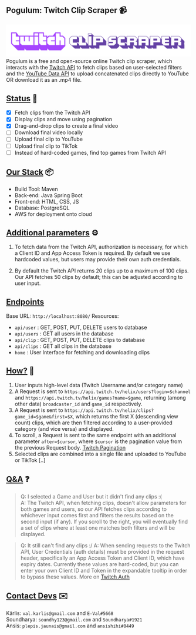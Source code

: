 Pogulum: Twitch Clip Scraper 📹
-
![tcs](assets/tcs.png)
Pogulum is a free and open-source online Twitch clip scraper, which interacts with the [Twitch API](https://dev.twitch.tv/docs/api/) to fetch clips based on user-selected filters and the [YouTube Data API](https://developers.google.com/youtube/v3) to upload concatenated clips directly to YouTube OR download it as an .mp4 file.

[Status](https://github.com/plepisnew/pogulum/wiki/Status) 📄
-
- [x] Fetch clips from the Twitch API
- [x] Display clips and move using pagination
- [x] Drag-and-drop clips to create a final video
- [ ] Download final video locally
- [ ] Upload final clip to YouTube
- [ ] Upload final clip to TikTok
- [ ] Instead of hard-coded games, find top games from Twitch API

[Our Stack](https://github.com/plepisnew/pogulum/wiki/Stack) 📦
-
- Build Tool: Maven
- Back-end: Java Spring Boot
- Front-end: HTML, CSS, JS
- Database: PostgreSQL
- AWS for deployment onto cloud

[Additional parameters](https://github.com/plepisnew/pogulum/wiki/Parameters) ⚙️
-

1. To fetch data from the Twitch API, authorization is necessary, for which a Client ID and App Access Token is required. By default we use hardcoded values, but users may provide their own auth credentials.

2. By default the Twitch API returns 20 clips up to a maximum of 100 clips. Our API fetches 50 clips by default; this can be adjusted according to user input.

[Endpoints](https://github.com/plepisnew/pogulum/wiki/Endpoints)
-
Base URL: `http://localhost:8080/`
Resources:
- `api/user` : GET, POST, PUT, DELETE users to database
- `api/users` : GET all users in the database
- `api/clip` : GET, POST, PUT, DELETE clips to database
- `api/clips` : GET all clips in the database
- `home` : User Interface for fetching and downloading clips


[How?](https://github.com/plepisnew/pogulum/wiki/Mechanism) 🧠
-

1. User inputs high-level data (Twitch Username and/or category name)
2. A Request is sent to `https://api.twitch.tv/helix/users?login=$channel` and `https://api.twitch.tv/helix/games?name=$game`, returning (among other data) `broadcaster_id` and `game_id` respectively.
3. A Request is sent to `https://api.twitch.tv/helix/clips?game_id=$game&first=$X`, which returns the first X (descending view count) clips, which are then filtered according to a user-provided category (and vice versa) and displayed.
4.  To scroll, a Request is sent to the same endpoint with an additional parameter `after=$cursor`, where `$cursor` is the pagination value from the previous Request body. [Twitch Pagination](https://dev.twitch.tv/docs/api/guide#pagination)
5. Selected clips are combined into a single file and uploaded to YouTube or TikTok [..]

[Q&A](https://github.com/plepisnew/pogulum/wiki/Questions) ❓
-

> Q: I selected a Game and User but it didn't find any clips :(  
> A: The Twitch API, when fetching clips, doesn't allow parameters for both games and users, so our API fetches clips according to whichever input comes first and filters the results based on the second input (if any). If you scroll to the right, you will eventually find a set of clips where at least one matches both filters and will be displayed.

> Q: It still can't find any clips :/
> A: When sending requests to the Twitch API, User Credentials (auth details) must be provided in the request header, specifically an App Access Token and Client ID, which have expiry dates. Currently these values are hard-coded, but you can enter your own Client ID and Token in the expandable tooltip in order to bypass these values. More on [Twitch Auth](https://dev.twitch.tv/docs/api/)

[Contact Devs](https://github.com/plepisnew/pogulum/wiki/Contact) ✉️
-
Kārlis: `val.karlis@gmail.com` and `E-Val#5668`  
Soundharya: `soundhy123@gmail.com` and `Soundharya#1921`  
Ansis:  `plepis.jaunais@gmail.com` and  `ansishihi#8449`  


